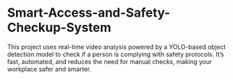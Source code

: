 # Smart-Access-and-Safety-Checkup-System
This project uses real-time video analysis powered by a YOLO-based object detection model to check if a person is complying with safety protocols. It’s fast, automated, and reduces the need for manual checks, making your workplace safer and smarter.
